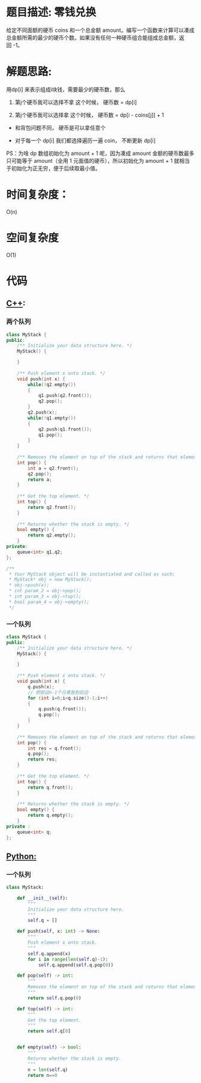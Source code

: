 # 题目描述:  零钱兑换

给定不同面额的硬币 coins 和一个总金额 amount。编写一个函数来计算可以凑成总金额所需的最少的硬币个数。如果没有任何一种硬币组合能组成总金额，返回 -1。


# 解题思路:
用dp[i] 来表示组成i块钱，需要最少的硬币数，那么

1. 第j个硬币我可以选择不拿 这个时候， 硬币数 = dp[i]

2. 第j个硬币我可以选择拿 这个时候， 硬币数 = dp[i - coins[j]] + 1

  - 和背包问题不同， 硬币是可以拿任意个

  - 对于每一个 dp[i] 我们都选择遍历一遍 coin， 不断更新 dp[i]

PS：为啥 dp 数组初始化为 amount + 1 呢，因为凑成 amount 金额的硬币数最多只可能等于 amount（全用 1 元面值的硬币），所以初始化为 amount + 1 就相当于初始化为正无穷，便于后续取最小值。


# 时间复杂度：
  O(n)
# 空间复杂度
  O(1)
  
# 代码

## [C++](./Coin-Change.cpp):
###  两个队列
```c++
class MyStack {
public:
    /** Initialize your data structure here. */
    MyStack() {

    }
    
    /** Push element x onto stack. */
    void push(int x) {
        while(!q2.empty())
        {
            q1.push(q2.front());
            q2.pop();
        }
        q2.push(x);
        while(!q1.empty())
        {
            q2.push(q1.front());
            q1.pop();
        }
    }
    
    /** Removes the element on top of the stack and returns that element. */
    int pop() {
        int a = q2.front();
        q2.pop();
        return a;
    }
    
    /** Get the top element. */
    int top() {
        return q2.front();
    }
    
    /** Returns whether the stack is empty. */
    bool empty() {
        return q2.empty();
    }
private:
    queue<int> q1,q2;
};

/**
 * Your MyStack object will be instantiated and called as such:
 * MyStack* obj = new MyStack();
 * obj->push(x);
 * int param_2 = obj->pop();
 * int param_3 = obj->top();
 * bool param_4 = obj->empty();
 */
```
### 一个队列
```c++
class MyStack {
public:
    /** Initialize your data structure here. */
    MyStack() {

    }
    
    /** Push element x onto stack. */
    void push(int x) {
        q.push(x);
        // 把前边n-1个元素放到后边
        for (int i=0;i<q.size()-1;i++)
        {
            q.push(q.front());
            q.pop();
        }
    }
    
    /** Removes the element on top of the stack and returns that element. */
    int pop() {
        int res = q.front();
        q.pop();
        return res;
    }
    
    /** Get the top element. */
    int top() {
        return q.front();
    }
    
    /** Returns whether the stack is empty. */
    bool empty() {
        return q.empty();
    }
private :
    queue<int> q;
};
```

## [Python:](https://github.com/bryceustc/LeetCode_Note/blob/master/python/Coin-Change/Coin-Change.py)
###  一个队列
```python
class MyStack:

    def __init__(self):
        """
        Initialize your data structure here.
        """
        self.q = []

    def push(self, x: int) -> None:
        """
        Push element x onto stack.
        """
        self.q.append(x)
        for i in range(len(self.q)-1):
            self.q.append(self.q.pop(0))

    def pop(self) -> int:
        """
        Removes the element on top of the stack and returns that element.
        """
        return self.q.pop(0)

    def top(self) -> int:
        """
        Get the top element.
        """
        return self.q[0]


    def empty(self) -> bool:
        """
        Returns whether the stack is empty.
        """
        n = len(self.q)
        return n==0
```
